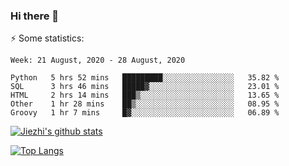 ### Hi there 👋

⚡ Some statistics:

<!--START_SECTION:waka-->
```text
Week: 21 August, 2020 - 28 August, 2020

Python   5 hrs 52 mins   █████████░░░░░░░░░░░░░░░░   35.82 % 
SQL      3 hrs 46 mins   █████▓░░░░░░░░░░░░░░░░░░░   23.01 % 
HTML     2 hrs 14 mins   ███▒░░░░░░░░░░░░░░░░░░░░░   13.65 % 
Other    1 hr 28 mins    ██▒░░░░░░░░░░░░░░░░░░░░░░   08.95 % 
Groovy   1 hr 7 mins     █▓░░░░░░░░░░░░░░░░░░░░░░░   06.89 % 
```
<!--END_SECTION:waka-->

[![Jiezhi's github stats](https://github-readme-stats.vercel.app/api?username=Jiezhi&show_icons=true)](https://github.com/Jiezhi/github-readme-stats)

[![Top Langs](https://github-readme-stats.vercel.app/api/top-langs/?username=Jiezhi&hide=javascript,html)](https://github.com/Jiezhi/github-readme-stats)
<!--
**Jiezhi/Jiezhi** is a ✨ _special_ ✨ repository because its `README.md` (this file) appears on your GitHub profile.

Here are some ideas to get you started:

- 🔭 I’m currently working on ...
- 🌱 I’m currently learning ...
- 👯 I’m looking to collaborate on ...
- 🤔 I’m looking for help with ...
- 💬 Ask me about ...
- 📫 How to reach me: ...
- 😄 Pronouns: ...
- ⚡ Fun fact: ...
-->

